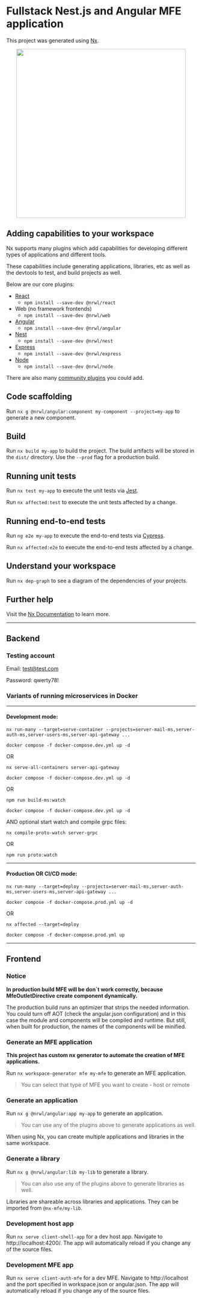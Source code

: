 # Fullstack Nest.js and Angular MFE application

This project was generated using [Nx](https://nx.dev).

<p style="text-align: center;"><img src="https://raw.githubusercontent.com/nrwl/nx/master/images/nx-logo.png" width="450"></p>

## Adding capabilities to your workspace

Nx supports many plugins which add capabilities for developing different types of applications and different tools.

These capabilities include generating applications, libraries, etc as well as the devtools to test, and build projects as well.

Below are our core plugins:

- [React](https://reactjs.org)
  - `npm install --save-dev @nrwl/react`
- Web (no framework frontends)
  - `npm install --save-dev @nrwl/web`
- [Angular](https://angular.io)
  - `npm install --save-dev @nrwl/angular`
- [Nest](https://nestjs.com)
  - `npm install --save-dev @nrwl/nest`
- [Express](https://expressjs.com)
  - `npm install --save-dev @nrwl/express`
- [Node](https://nodejs.org)
  - `npm install --save-dev @nrwl/node`

There are also many [community plugins](https://nx.dev/community) you could add.

## Code scaffolding

Run `nx g @nrwl/angular:component my-component --project=my-app` to generate a new component.

## Build

Run `nx build my-app` to build the project. The build artifacts will be stored in the `dist/` directory. Use the `--prod` flag for a production build.

## Running unit tests

Run `nx test my-app` to execute the unit tests via [Jest](https://jestjs.io).

Run `nx affected:test` to execute the unit tests affected by a change.

## Running end-to-end tests

Run `ng e2e my-app` to execute the end-to-end tests via [Cypress](https://www.cypress.io).

Run `nx affected:e2e` to execute the end-to-end tests affected by a change.

## Understand your workspace

Run `nx dep-graph` to see a diagram of the dependencies of your projects.

## Further help

Visit the [Nx Documentation](https://nx.dev) to learn more.

---

## Backend

### Testing account

Email: test@test.com

Password: qwerty78!

### Variants of running microservices in Docker

---

#### Development mode:

`nx run-many --target=serve-container --projects=server-mail-ms,server-auth-ms,server-users-ms,server-api-gateway ...`

`docker compose -f docker-compose.dev.yml up -d`

OR

`nx serve-all-containers server-api-gateway`

`docker compose -f docker-compose.dev.yml up -d`

OR

`npm run build-ms:watch`

`docker compose -f docker-compose.dev.yml up -d`

AND optional start watch and compile grpc files:

`nx compile-proto-watch server-grpc`

OR

`npm run proto:watch`

---

#### Production OR CI/CD mode:

`nx run-many --target=deploy --projects=server-mail-ms,server-auth-ms,server-users-ms,server-api-gateway ...`

`docker compose -f docker-compose.prod.yml up -d`

OR

`nx affected --target=deploy`

`docker compose -f docker-compose.prod.yml up`

---

## Frontend

### Notice

**In production build MFE will be don`t work correctly, because MfeOutletDirective create component dynamically.**

The production build runs an optimizer that strips the needed information.
You could turn off AOT (check the angular.json configuration) and in this case the module and components will be compiled and runtime.
But still, when built for production, the names of the components will be minified.

### Generate an MFE application

**This project has custom nx generator to automate the creation of MFE applications.**

Run `nx workspace-generator mfe my-mfe` to generate an MFE application.

> You can select that type of MFE you want to create - host or remote

### Generate an application

Run `nx g @nrwl/angular:app my-app` to generate an application.

> You can use any of the plugins above to generate applications as well.

When using Nx, you can create multiple applications and libraries in the same workspace.

### Generate a library

Run `nx g @nrwl/angular:lib my-lib` to generate a library.

> You can also use any of the plugins above to generate libraries as well.

Libraries are shareable across libraries and applications. They can be imported from `@nx-mfe/my-lib`.

### Development host app

Run `nx serve client-shell-app` for a dev host app. Navigate to http://localhost:4200/. The app will automatically reload if you change any of the source files.

### Development MFE app

Run `nx serve client-auth-mfe` for a dev MFE. Navigate to http://localhost and the port specified in workspace.json or angular.json. The app will automatically reload if you change any of the source files.
